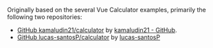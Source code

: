 Originally based on the several Vue Calculator examples, primarily the following two repositories:

* [GitHub kamaludin21/calculator](https://github.com/kamaludin21/calculator) by [kamaludin21 - GitHub](https://github.com/kamaludin21).
* [GitHub lucas-santosP/calculator](https://github.com/lucas-santosP/calculator) by [lucas-santosP](https://github.com/lucas-santosP)
